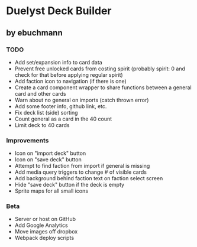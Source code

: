# Duelyst Deck Builder
## by ebuchmann

### TODO
- Add set/expansion info to card data
- Prevent free unlocked cards from costing spirit (probably spirit: 0 and check for that before applying regular spirit)
- Add faction icon to navigation (if there is one)
- Create a card component wrapper to share functions between a general card and other cards
- Warn about no general on imports (catch thrown error)
- Add some footer info, github link, etc.
- Fix deck list (side) sorting
- Count general as a card in the 40 count
- Limit deck to 40 cards

### Improvements
- Icon on "import deck" button
- Icon on "save deck" button
- Attempt to find faction from import if general is missing
- Add media query triggers to change # of visible cards
- Add background behind faction text on faction select screen
- Hide "save deck" button if the deck is empty
- Sprite maps for all small icons

### Beta
- Server or host on GitHub
- Add Google Analytics
- Move images off dropbox
- Webpack deploy scripts
